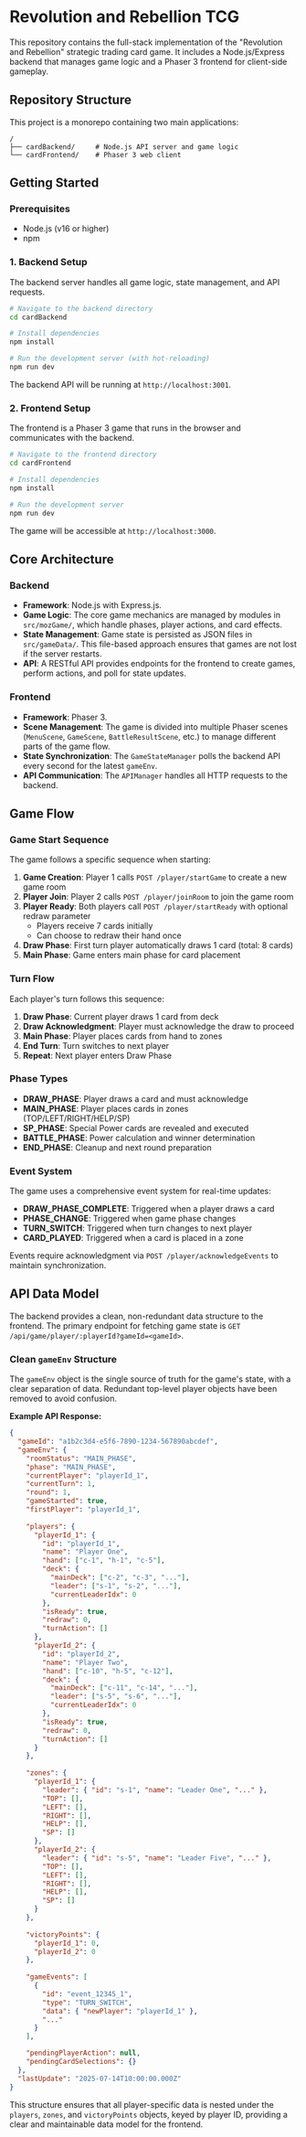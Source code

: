 # Revolution and Rebellion TCG

This repository contains the full-stack implementation of the "Revolution and Rebellion" strategic trading card game. It includes a Node.js/Express backend that manages game logic and a Phaser 3 frontend for client-side gameplay.

## Repository Structure

This project is a monorepo containing two main applications:

```
/
├── cardBackend/     # Node.js API server and game logic
└── cardFrontend/    # Phaser 3 web client
```

## Getting Started

### Prerequisites
- Node.js (v16 or higher)
- npm

### 1. Backend Setup

The backend server handles all game logic, state management, and API requests.

```bash
# Navigate to the backend directory
cd cardBackend

# Install dependencies
npm install

# Run the development server (with hot-reloading)
npm run dev
```
The backend API will be running at `http://localhost:3001`.

### 2. Frontend Setup

The frontend is a Phaser 3 game that runs in the browser and communicates with the backend.

```bash
# Navigate to the frontend directory
cd cardFrontend

# Install dependencies
npm install

# Run the development server
npm run dev
```
The game will be accessible at `http://localhost:3000`.

## Core Architecture

### Backend
- **Framework**: Node.js with Express.js.
- **Game Logic**: The core game mechanics are managed by modules in `src/mozGame/`, which handle phases, player actions, and card effects.
- **State Management**: Game state is persisted as JSON files in `src/gameData/`. This file-based approach ensures that games are not lost if the server restarts.
- **API**: A RESTful API provides endpoints for the frontend to create games, perform actions, and poll for state updates.

### Frontend
- **Framework**: Phaser 3.
- **Scene Management**: The game is divided into multiple Phaser scenes (`MenuScene`, `GameScene`, `BattleResultScene`, etc.) to manage different parts of the game flow.
- **State Synchronization**: The `GameStateManager` polls the backend API every second for the latest `gameEnv`.
- **API Communication**: The `APIManager` handles all HTTP requests to the backend.

## Game Flow

### Game Start Sequence
The game follows a specific sequence when starting:

1. **Game Creation**: Player 1 calls `POST /player/startGame` to create a new game room
2. **Player Join**: Player 2 calls `POST /player/joinRoom` to join the game room
3. **Player Ready**: Both players call `POST /player/startReady` with optional redraw parameter
   - Players receive 7 cards initially
   - Can choose to redraw their hand once
4. **Draw Phase**: First turn player automatically draws 1 card (total: 8 cards)
5. **Main Phase**: Game enters main phase for card placement

### Turn Flow
Each player's turn follows this sequence:

1. **Draw Phase**: Current player draws 1 card from deck
2. **Draw Acknowledgment**: Player must acknowledge the draw to proceed
3. **Main Phase**: Player places cards from hand to zones
4. **End Turn**: Turn switches to next player
5. **Repeat**: Next player enters Draw Phase

### Phase Types
- **DRAW_PHASE**: Player draws a card and must acknowledge
- **MAIN_PHASE**: Player places cards in zones (TOP/LEFT/RIGHT/HELP/SP)
- **SP_PHASE**: Special Power cards are revealed and executed
- **BATTLE_PHASE**: Power calculation and winner determination
- **END_PHASE**: Cleanup and next round preparation

### Event System
The game uses a comprehensive event system for real-time updates:

- **DRAW_PHASE_COMPLETE**: Triggered when a player draws a card
- **PHASE_CHANGE**: Triggered when game phase changes
- **TURN_SWITCH**: Triggered when turn changes to next player
- **CARD_PLAYED**: Triggered when a card is placed in a zone

Events require acknowledgment via `POST /player/acknowledgeEvents` to maintain synchronization.

## API Data Model

The backend provides a clean, non-redundant data structure to the frontend. The primary endpoint for fetching game state is `GET /api/game/player/:playerId?gameId=<gameId>`.

### Clean `gameEnv` Structure

The `gameEnv` object is the single source of truth for the game's state, with a clear separation of data. Redundant top-level player objects have been removed to avoid confusion.

**Example API Response:**
```json
{
  "gameId": "a1b2c3d4-e5f6-7890-1234-567890abcdef",
  "gameEnv": {
    "roomStatus": "MAIN_PHASE",
    "phase": "MAIN_PHASE",
    "currentPlayer": "playerId_1",
    "currentTurn": 1,
    "round": 1,
    "gameStarted": true,
    "firstPlayer": "playerId_1",
    
    "players": {
      "playerId_1": {
        "id": "playerId_1",
        "name": "Player One",
        "hand": ["c-1", "h-1", "c-5"],
        "deck": {
          "mainDeck": ["c-2", "c-3", "..."],
          "leader": ["s-1", "s-2", "..."],
          "currentLeaderIdx": 0
        },
        "isReady": true,
        "redraw": 0,
        "turnAction": []
      },
      "playerId_2": {
        "id": "playerId_2",
        "name": "Player Two",
        "hand": ["c-10", "h-5", "c-12"],
        "deck": {
          "mainDeck": ["c-11", "c-14", "..."],
          "leader": ["s-5", "s-6", "..."],
          "currentLeaderIdx": 0
        },
        "isReady": true,
        "redraw": 0,
        "turnAction": []
      }
    },
    
    "zones": {
      "playerId_1": {
        "leader": { "id": "s-1", "name": "Leader One", "..." },
        "TOP": [],
        "LEFT": [],
        "RIGHT": [],
        "HELP": [],
        "SP": []
      },
      "playerId_2": {
        "leader": { "id": "s-5", "name": "Leader Five", "..." },
        "TOP": [],
        "LEFT": [],
        "RIGHT": [],
        "HELP": [],
        "SP": []
      }
    },
    
    "victoryPoints": {
      "playerId_1": 0,
      "playerId_2": 0
    },
    
    "gameEvents": [
      {
        "id": "event_12345_1",
        "type": "TURN_SWITCH",
        "data": { "newPlayer": "playerId_1" },
        "..."
      }
    ],

    "pendingPlayerAction": null,
    "pendingCardSelections": {}
  },
  "lastUpdate": "2025-07-14T10:00:00.000Z"
}
```
This structure ensures that all player-specific data is nested under the `players`, `zones`, and `victoryPoints` objects, keyed by player ID, providing a clear and maintainable data model for the frontend.